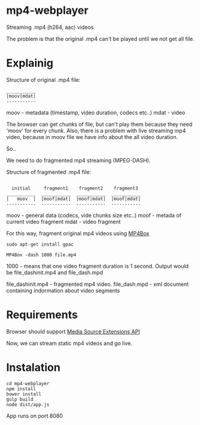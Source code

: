 # mp4-webplayer
Streaming .mp4 (h264, aac) videos 

The problem is that the original .mp4 can't be played until we not get all file. 

# Explainig

Structure of original .mp4 file: 
```
___________
|moov|mdat|
-----------
```

moov - metadata (timestamp, video duration, codecs etc..) 
mdat - video 

The browser can get chunks of file, but can't play them because they need 'moov' for every chunk. Also, there is a problem with live streaming mp4 video, because in moov file we have info about the all video duration. 

So.. 

We need to do fragmented mp4 streaming (MPEG-DASH). 

Structure of fragmented .mp4 file: 
```

  initial     fragment1    fragment2    fragment3 
___________  ___________  ___________  ___________
|   moov  |  |moof|mdat|  |moof|mdat|  |moof|mdat|
-----------  -----------  -----------  -----------
```

moov - general data (codecs, vide chunks size etc..) 
moof - metada of current video fragment 
mdat - video fragment 

For this way, fragment original mp4 videos using [MP4Box](https://gpac.wp.imt.fr/2012/02/01/dash-support/) 

```
sudo apt-get install gpac

MP4Box -dash 1000 file.mp4
```

1000 - means that one video fragment duration is 1 second. 
Output would be file_dashinit.mp4 and file_dash.mpd 

file_dashinit.mp4 - fragmented mp4 video. 
file_dash.mpd - xml document containing indormation about video segments 

# Requirements
Browser should support [Media Source Extensions API](https://www.w3.org/TR/media-source/) 

Now, we can stream static mp4 videos and go live. 


# Instalation

```
cd mp4-webplayer
npm install
bower install
gulp build 
node dist/app.js
```

App runs on port 8080 
